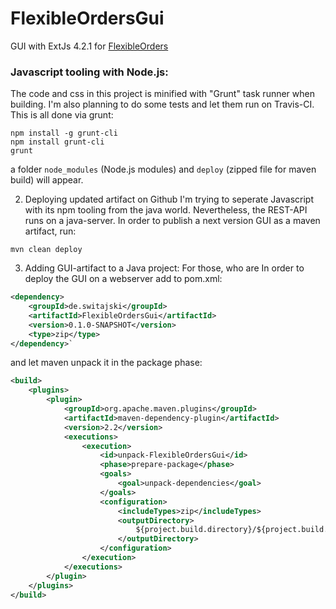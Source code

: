 # FlexibleOrdersGui

GUI with ExtJs 4.2.1 for [FlexibleOrders](https://github.com/Switajski/FlexibleOrders)


### Javascript tooling with Node.js:
The code and css in this project is minified with "Grunt" task runner when building. I'm also planning to do some tests and let them run on Travis-CI. This is all done via grunt:
```
npm install -g grunt-cli
npm install grunt-cli
grunt
```
a folder `node_modules` (Node.js modules) and `deploy` (zipped file for maven build) will appear.

2. Deploying updated artifact on Github
I'm trying to seperate Javascript with its npm tooling from the java world. Nevertheless, the REST-API runs on a java-server. In order to publish a next version GUI as a maven artifact, run:
```
mvn clean deploy
```

3. Adding GUI-artifact to a Java project:
For those, who are
In order to deploy the GUI on a webserver add to pom.xml:

```xml
<dependency>
    <groupId>de.switajski</groupId>
    <artifactId>FlexibleOrdersGui</artifactId>
    <version>0.1.0-SNAPSHOT</version>
    <type>zip</type>
</dependency>`
```

and let maven unpack it in the package phase:
```xml
<build>
    <plugins>
        <plugin>
            <groupId>org.apache.maven.plugins</groupId>
            <artifactId>maven-dependency-plugin</artifactId>
            <version>2.2</version>
            <executions>
                <execution>
                    <id>unpack-FlexibleOrdersGui</id>
                    <phase>prepare-package</phase>
                    <goals>
                        <goal>unpack-dependencies</goal>
                    </goals>
                    <configuration>
                        <includeTypes>zip</includeTypes>
                        <outputDirectory>
                            ${project.build.directory}/${project.build.finalName}/
                        </outputDirectory>
                    </configuration>
                </execution>
            </executions>
        </plugin>
    </plugins>
</build>
```